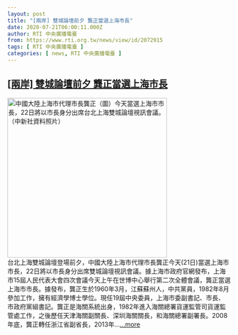```yaml
---
layout: post
title: "[兩岸] 雙城論壇前夕 龔正當選上海市長"
date: 2020-07-21T06:00:11.000Z
author: RTI 中央廣播電臺
from: https://www.rti.org.tw/news/view/id/2072915
tags: [ RTI 中央廣播電臺 ]
categories: [ news, RTI 中央廣播電臺 ]
---
```

<!--1595311211000-->
[[兩岸] 雙城論壇前夕 龔正當選上海市長](https://www.rti.org.tw/news/view/id/2072915)
------

<div>
<img src="https://static.rti.org.tw/assets/thumbnails/2020/07/21/20200721000033M.jpg" width="360" alt="中國大陸上海市代理市長龔正（圖）今天當選上海市市長，22日將以市長身分出席台北上海雙城論壇視訊會議。（中新社資料照片）" title="中國大陸上海市代理市長龔正（圖）今天當選上海市市長，22日將以市長身分出席台北上海雙城論壇視訊會議。（中新社資料照片）"><br>台北上海雙城論壇登場前夕，中國大陸上海市代理市長龔正今天(21日)當選上海市市長，22日將以市長身分出席雙城論壇視訊會議。據上海市政府官網發布，上海市15屆人民代表大會四次會議今天上午在世博中心舉行第二次全體會議，龔正當選上海市市長。據發布，龔正生於1960年3月，江蘇蘇州人，中共黨員，1982年8月參加工作，擁有經濟學博士學位。現任19屆中央委員，上海市委副書記、市長、市政府黨組書記。龔正是海關系統出身，1982年進入海關總署貨運監管司貨運監管處工作，之後歷任天津海關副關長、深圳海關關長，和海關總署副署長。2008年底，龔正轉任浙江省副省長，2013年...<a target="_blank" href="https://www.rti.org.tw/news/view/id/2072915">...more</a>
</div>
